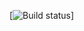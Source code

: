 

[![Build status][ci-image]]

[ci-image]: https://img.shields.io/jenkins/s/http/openwms.mooo.com:8080/view/job/org.openwms.core.uaa.svg
